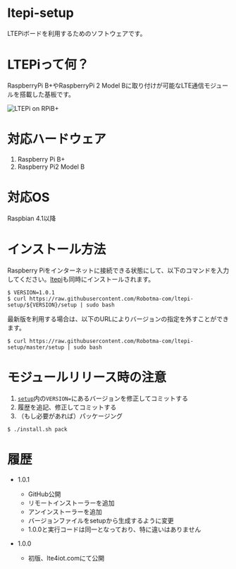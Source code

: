 # ltepi-setup
LTEPiボードを利用するためのソフトウェアです。

# LTEPiって何？
RaspberryPi B+やRaspberryPi 2 Model Bに取り付けが可能なLTE通信モジュールを搭載した基板です。

![LTEPi on RPiB+](http://lte4iot.com/wp-content/uploads/2015/05/LTEPi01.png)

# 対応ハードウェア
1. Raspberry Pi B+
1. Raspberry Pi2 Model B

# 対応OS
Raspbian 4.1以降

# インストール方法
Raspberry Piをインターネットに接続できる状態にして、以下のコマンドを入力してください。[ltepi](https://github.com/Robotma-com/ltepi)も同時にインストールされます。

```
$ VERSION=1.0.1
$ curl https://raw.githubusercontent.com/Robotma-com/ltepi-setup/${VERSION}/setup | sudo bash
```

最新版を利用する場合は、以下のURLによりバージョンの指定を外すことができます。　
```
$ curl https://raw.githubusercontent.com/Robotma-com/ltepi-setup/master/setup | sudo bash
```

# モジュールリリース時の注意
1. [`setup`](setup)内の`VERSION=`にあるバージョンを修正してコミットする
1. 履歴を追記、修正してコミットする
1. （もし必要があれば）パッケージング
```
$ ./install.sh pack
```

# 履歴
* 1.0.1
  - GitHub公開
  - リモートインストーラーを追加
  - アンインストーラーを追加
  - バージョンファイルをsetupから生成するように変更
  - 1.0.0と実行コードは同一となっており、特に違いはありません

* 1.0.0
  - 初版、lte4iot.comにて公開

